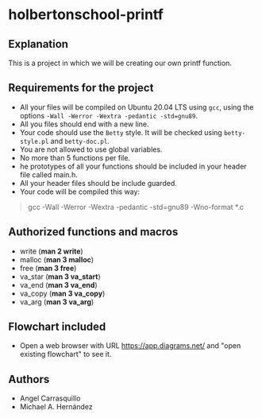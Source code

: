 # holbertonschool-printf

## Explanation

This is a project in which we will be creating our own printf function.


## Requirements for the project

- All your files will be compiled on Ubuntu 20.04 LTS using `gcc`, using
 the options `-Wall -Werror -Wextra -pedantic -std=gnu89`.
- All you files should end with a new line.
- Your code should use the `Betty` style. It will be checked using
 `betty-style.pl` and `betty-doc.pl`.
- You are not allowed to use global variables.
- No more than 5 functions per file.
- he prototypes of all your functions should be included in your header file called main.h.
- All your header files should be include guarded.
- Your code will be compiled this way:
> gcc -Wall -Werror -Wextra -pedantic -std=gnu89 -Wno-format \*.c


## Authorized functions and macros

- write (**man 2 write**)
- malloc (**man 3 malloc**)
- free (**man 3 free**)
- va_star (**man 3 va_start**)
- va_end (**man 3 va_end**)
- va_copy (**man 3 va_copy**)
- va_arg (**man 3 va_arg**)

## Flowchart included
- Open a web browser with URL https://app.diagrams.net/ and "open existing flowchart" to see it.

## Authors

- Angel Carrasquillo
- Michael A. Hernández
